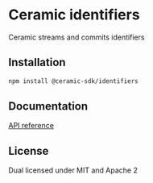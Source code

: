 # Ceramic identifiers

Ceramic streams and commits identifiers

## Installation

```sh
npm install @ceramic-sdk/identifiers
```

## Documentation

[API reference](https://github.com/ceramicstudio/ceramic-sdk/tree/main/docs/@ceramic-sdk/identifiers)

## License

Dual licensed under MIT and Apache 2
